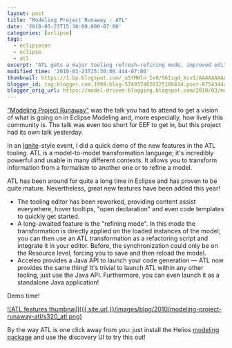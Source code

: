 ```yaml
---
layout: post
title: "Modeling Project Runaway : ATL"
date: '2010-03-23T15:30:00.000-07:00'
categories: [eclipse]
tags:
  - eclipsecon
  - eclipse
  - atl
excerpt: "ATL gets a major tooling refresh—refining mode, improved editors, and a Java API—highlighted in the ‘Modeling Project Runaway’ session."
modified_time: '2010-03-23T15:30:00.444-07:00'
thumbnail: https://1.bp.blogspot.com/_u5tMWln_Ie8/S6Izgd_XcvI/AAAAAAAAARQ/pMIqMbOgAnk/s72-c/atl.png
blogger_id: tag:blogger.com,1999:blog-5749374620125186414.post-8754344415437460672
blogger_orig_url: https://model-driven-blogging.blogspot.com/2010/03/modeling-project-runaway-atl.html
---
```


["Modeling Project Runaway"](https://www.eclipsecon.org/2010/sessions/sessions?id=1278) was the talk you had to attend to get a vision of what is going on in Eclipse Modeling and, more especially, how lively this community is. The talk was even too short for EEF to get in, but this project had its own talk yesterday.

In an [Ignite](https://en.wikipedia.org/wiki/Ignite_%28event%29)-style event, I did a quick demo of the new features in the ATL tooling. ATL is a model-to-model transformation language; it's incredibly powerful and usable in many different contexts. It allows you to transform information from a formalism to another one or to refine a model.

ATL has been around for quite a long time in Eclipse and has proven to be quite mature. Nevertheless, great new features have been added this year!

- The tooling editor has been reworked, providing content assist everywhere, hover tooltips, "open declaration" and even code templates to quickly get started.
- A long-awaited feature is the "refining mode". In this mode the transformation is directly applied on the loaded instances of the model; you can then use an ATL transformation as a refactoring script and integrate it in your editor. Before, the synchronization could only be on the Resource level, forcing you to save and then reload the model.
- Acceleo provides a Java API to launch your code generation — ATL now provides the same thing! It's trivial to launch ATL within any other tooling, just use the Java API. Furthermore, you can even launch it as a standalone Java application!

Demo time!

[![ATL features thumbnail]({{ site.url }}/images/blog/2010/modeling-project-runaway-atl/s320_atl.png)](https://literate.modeling.free.fr/modeling/atl/ATL_features.htm)

By the way ATL is one click away from you: just install the Helios [modeling package](https://www.eclipse.dev/downloads/packages/) and use the discovery UI to try this out!
